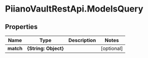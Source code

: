 # PiianoVaultRestApi.ModelsQuery

## Properties

Name | Type | Description | Notes
------------ | ------------- | ------------- | -------------
**match** | **{String: Object}** |  | [optional] 


